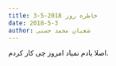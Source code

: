```yaml
---
title: خاطره روز 2018-5-3
date: 2018-5-3
author: شعبان محمد حسنی
---
```


اصلا یادم نمیاد امروز چی کار کردم.